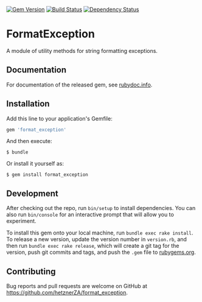 [![Gem Version](https://badge.fury.io/rb/format_exception.svg)](http://badge.fury.io/rb/format_exception) [![Build Status](https://travis-ci.org/hetznerZA/format_exception.svg?branch=master)](https://travis-ci.org/hetznerZA/format_exception) [![Dependency Status](https://gemnasium.com/hetznerZA/format_exception.svg)](https://gemnasium.com/hetznerZA/format_exception)

# FormatException

A module of utility methods for string formatting exceptions.

## Documentation

For documentation of the released gem, see [rubydoc.info](http://www.rubydoc.info/gems/format_exception).

## Installation

Add this line to your application's Gemfile:

```ruby
gem 'format_exception'
```

And then execute:

    $ bundle

Or install it yourself as:

    $ gem install format_exception

## Development

After checking out the repo, run `bin/setup` to install dependencies. You can also run `bin/console` for an interactive prompt that will allow you to experiment.

To install this gem onto your local machine, run `bundle exec rake install`. To release a new version, update the version number in `version.rb`, and then run `bundle exec rake release`, which will create a git tag for the version, push git commits and tags, and push the `.gem` file to [rubygems.org](https://rubygems.org).

## Contributing

Bug reports and pull requests are welcome on GitHub at https://github.com/hetznerZA/format_exception.

